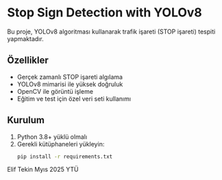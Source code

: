 # Stop Sign Detection with YOLOv8

Bu proje, YOLOv8 algoritması kullanarak trafik işareti (STOP işareti) tespiti yapmaktadır.

## Özellikler

- Gerçek zamanlı STOP işareti algılama
- YOLOv8 mimarisi ile yüksek doğruluk
- OpenCV ile görüntü işleme
- Eğitim ve test için özel veri seti kullanımı

## Kurulum

1. Python 3.8+ yüklü olmalı  
2. Gerekli kütüphaneleri yükleyin:  
   ```bash
   pip install -r requirements.txt


Elif Tekin
Myıs 2025
YTÜ

